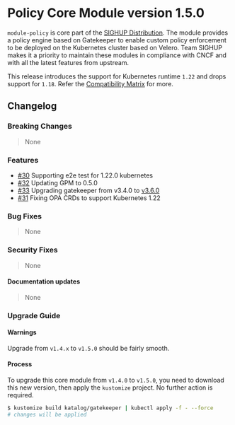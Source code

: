 # Policy Core Module version 1.5.0

`module-policy` is core part of the [SIGHUP
Distribution](https://github.com/sighupio/distribution). The module
provides a policy engine based on Gatekeeper to enable custom policy
enforcement to be deployed on the Kubernetes cluster based on Velero.
Team SIGHUP makes it a priority to maintain these modules in compliance
with CNCF and with all the latest features from upstream.

This release introduces the support for Kubernetes runtime `1.22` and
drops support for `1.18`. Refer the [Compatibility
Matrix](https://github.com/sighupio/module-policy#compatibility) for more.

## Changelog

### Breaking Changes
> None
### Features
- [#30](https://github.com/sighupio/module-policy/pull/30) Supporting e2e test for 1.22.0 kubernetes
- [#32](https://github.com/sighupio/module-policy/pull/32) Updating GPM to 0.5.0
- [#33](https://github.com/sighupio/module-policy/pull/33) Upgrading gatekeeper from v3.4.0 to [v3.6.0](https://github.com/open-policy-agent/gatekeeper/releases/tag/v3.6.0)
- [#31](https://github.com/sighupio/module-policy/pull/31) Fixing OPA CRDs to support Kubernetes 1.22
### Bug Fixes
> None
### Security Fixes
> None
#### Documentation updates
> None

### Upgrade Guide

#### Warnings

Upgrade from `v1.4.x` to `v1.5.0` should be fairly smooth.

#### Process

To upgrade this core module from `v1.4.0` to `v1.5.0`, you need to download this new version, then apply the `kustomize` project. No further action is required.

```bash
$ kustomize build katalog/gatekeeper | kubectl apply -f - --force
# changes will be applied
```



